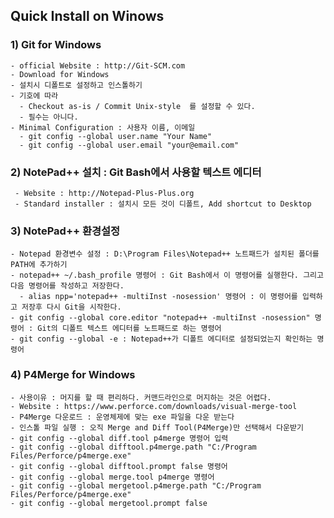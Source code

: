 ## Quick Install on Winows

### 1) Git for Windows
    - official Website : http://Git-SCM.com
    - Download for Windows
    - 설치시 디폴트로 설정하고 인스톨하기
    - 기호에 따라
      - Checkout as-is / Commit Unix-style  를 설정할 수 있다.
      - 필수는 아니다.
    - Minimal Configuration : 사용자 이름, 이메일
      - git config --global user.name "Your Name"
      - git config --global user.email "your@email.com"
 
 ### 2) NotePad++ 설치 : Git Bash에서 사용할 텍스트 에디터
     - Website : http://Notepad-Plus-Plus.org
     - Standard installer : 설치시 모든 것이 디폴트, Add shortcut to Desktop

### 3) NotePad++ 환경설정
    - Notepad 환경변수 설정 : D:\Program Files\Notepad++ 노트패드가 설치된 폴더를 PATH에 추가하기
    - notepad++ ~/.bash_profile 명령어 : Git Bash에서 이 명령어를 실행한다. 그리고 다음 명령어를 작성하고 저장한다.
      - alias npp='notepad++ -multiInst -nosession' 명령어 : 이 명령어를 입력하고 저장후 다시 Git을 시작한다.
    - git config --global core.editor "notepad++ -multiInst -nosession" 명령어 : Git의 디폴트 텍스트 에디터를 노트패드로 하는 명령어
    - git config --global -e : Notepad++가 디폴트 에디터로 설정되었는지 확인하는 명령어
    
### 4) P4Merge for Windows
    - 사용이유 : 머지를 할 때 편리하다. 커맨드라인으로 머지하는 것은 어렵다.
    - Website : https://www.perforce.com/downloads/visual-merge-tool
    - P4Merge 다운로드 : 운영체제에 맞는 exe 파일을 다운 받는다
    - 인스톨 파일 실행 : 오직 Merge and Diff Tool(P4Merge)만 선택해서 다운받기
    - git config --global diff.tool p4merge 명령어 입력
    - git config --global difftool.p4merge.path "C:/Program Files/Perforce/p4merge.exe"
    - git config --global difftool.prompt false 명령어
    - git config --global merge.tool p4merge 명령어
    - git config --global mergetool.p4merge.path "C:/Program Files/Perforce/p4merge.exe"
    - git config --global mergetool.prompt false
